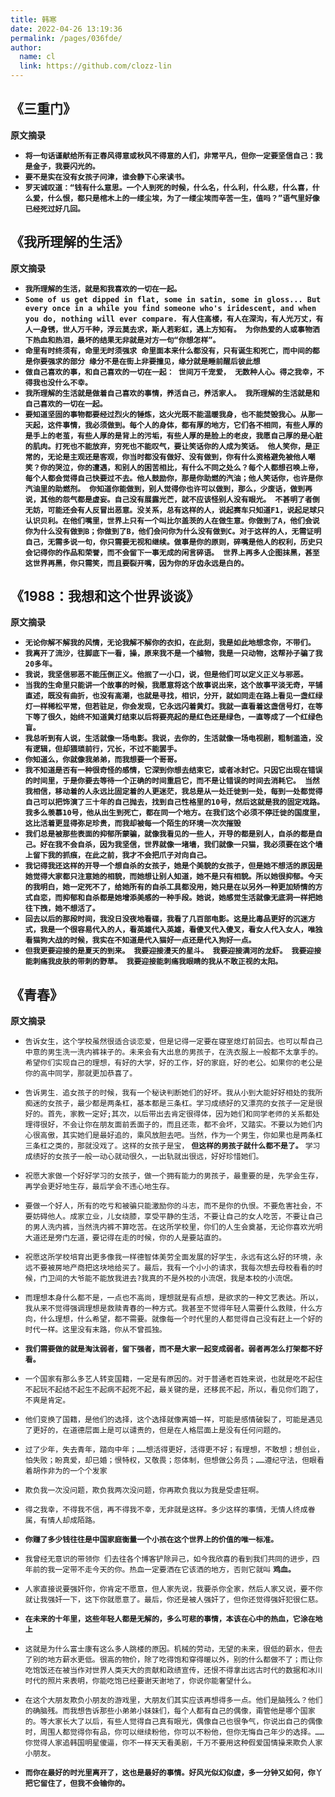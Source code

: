 ```yaml
---
title: 韩寒
date: 2022-04-26 13:19:36
permalink: /pages/036fde/
author: 
  name: cl
  link: https://github.com/clozz-lin
---
```

## 《三重门》

**原文摘录**
+ **`将一句话谨献给所有正春风得意或秋风不得意的人们，非常平凡，但你一定要坚信自己：我是金子，我要闪光的。`**
+ **`要不是实在没有女孩子问津，谁会静下心来读书。`**
+ **`罗天诚叹道：“钱有什么意思。一个人到死的时候，什么名，什么利，什么悲，什么喜，什么爱，什么恨，都只是棺木上的一缕尘埃，为了一缕尘埃而辛苦一生，值吗？”语气里好像已经死过好几回。`**


## 《我所理解的生活》


**原文摘录**
+ **`我所理解的生活，就是和我喜欢的一切在一起。`**
+ **`Some of us get dipped in flat, some in satin, some in gloss... But every once in a while you find someone who's iridescent, and when you do, nothing will ever compare.
有人住高楼，有人在深沟，有人光万丈，有人一身锈，世人万千种，浮云莫去求，斯人若彩虹，遇上方知有。
为你热爱的人或事物洒下热血和热泪，最坏的结果无非就是对方一句“你想怎样”。`**
+ **`命里有时终须有，命里无时须强求
命里面本来什么都没有，只有诞生和死亡，而中间的都是你要强求的部分
缘分不是在街上非要撞见，缘分就是睡前醒后彼此想`**
+ **`做自己喜欢的事，和自己喜欢的一切在一起： 世间万千宠爱， 无数种人心。得之我幸，不得我也没什么不幸。`**
+ **`我所理解的生活就是做着自己喜欢的事情，养活自己，养活家人。
我所理解的生活就是和自己喜欢的一切在一起。`**
+ **`要知道坚固的事物都要经过烈火的锤炼，这火光既不能温暖我身，也不能焚毁我心。从那一天起，这件事情，我必须做到。每个人的身体，都有厚的地方，它们各不相同，有些人厚的是手上的老茧，有些人厚的是背上的污垢，有些人厚的是脸上的老皮，我愿自己厚的是心脏的肌肉。打死也不能放弃，穷死也不能叹气，要让笑话你的人成为笑话。
他人笑你，是正常的，无论是主观还是客观，你当时都没有做好、没有做到，你有什么资格避免被他人嘲笑？你的哭泣，你的遭遇，和别人的困苦相比，有什么不同之处么？每个人都想召唤上帝，每个人都会觉得自己快要过不去。他人鼓励你，那是你助燃的汽油；他人笑话你，也许是你汽油里的助燃剂。
你知道你能做到，别人觉得你也许可以做到，那么，少废话，做到再说，其他的怨气都是虚妄。自己没有展露光芒，就不应该怪别人没有眼光。
不甚明了者倒无妨，可能还会有人反冒出恶意。没关系，总有这样的人，说起赛车只知道F1，说起足球只认识贝利。在他们嘴里，世界上只有一个叫比尔盖茨的人在做生意。你做到了A，他们会说你为什么没有做到B；你做到了B，他们会问你为什么没有做到C。对于这样的人，无需证明自己，无需多说一句，你只需要无视和继续。做事是你的原则，碎嘴是他人的权利，历史只会记得你的作品和荣誉，而不会留下一事无成的闲言碎语。
世界上再多人企图抹黑，甚至这世界再黑，你只需笑，而且要裂开嘴，因为你的牙齿永远是白的。`**

## 《1988：我想和这个世界谈谈》

**原文摘录**

+ **`无论你解不解我的风情，无论我解不解你的衣扣，在此刻，我是如此地想念你，不带们。`**
+ **`我离开了流沙，往脚底下一看，操，原来我不是一个植物，我是一只动物，这帮孙子骗了我20多年。`**
+ **`我说，我坚信邪恶不能压倒正义。他抿了一小口，说，但是他们可以定义正义与邪恶。`**
+ **`当我的生命里只能讲一个故事的时候，我愿意将这个故事说出来，这个故事平淡无奇，平铺直述，既没有曲折，也没有高潮，也就是寻找，相识，分开，就如同走在路上看见一盏红绿灯一样稀松平常，但若驻足，你会发现，它永远闪着黄灯。我就一直看着这盏信号灯，在等下等了很久，始终不知道黄灯结束以后将要亮起的是红色还是绿色，一直等成了一个红绿色盲。`**
+ **`我总听到有人说，生活就像一场电影。我说，去你的，生活就像一场电视剧，粗制滥造，没有逻辑，但却猥琐前行，冗长，不过不能罢手。`**
+ **`你知道么，你就像我弟弟，而我想要一个哥哥。`**
+ **`我不知道是否有一种很奇怪的感情，它深到你想去结束它，或者冰封它。只因它出现在错误的时间里，于是你要去等待一个正确的时间重启它，而不是让错误的时间去消耗它。
当然我相信，移动着的人永远比固定着的人更迷茫，我总是从一处迁徙到一处，每到一处都觉得自己可以把饰演了三十年的自己抛去，找到自己性格里的10号，然后这就是我的固定戏路。我多么羡慕10号，他从出生到死亡，都在同一个地方。在我们这个必须不停迁徙的国度里，这比活着更显得弥足珍贵，而我却被每一个陌生的环境一次次摧毁`**
+ **`我们总是被那些表面的抑郁所蒙骗，就像我看见的一些人，开导的都是别人，自杀的都是自己。好在我不会自杀，因为我坚信，世界就像一堵墙，我们就像一只猫，我必须要在这个墙上留下我的抓痕，在此之前，我才不会把爪子对向自己。`**
+ **`我记得我还这样的开导一个想自杀的女孩子，她是个美貌的女孩子，但是她不想活的原因是她觉得大家都只注意她的相貌，而她想让别人知道，她不是只有相貌。所以她很抑郁。今天的我明白，她一定死不了，给她所有的自杀工具都没用，她只是在以另外一种更加矫情的方式自恋，而抑郁和自杀都是她增添美感的一种手段。她说，她感觉生活就像无底洞一样把她往下拽，她不想活了。`**
+ **`回去以后的那段时间，我没日没夜地看碟，我看了几百部电影。这是比毒品更好的沉迷方式，我是一个很容易代入的人，看英雄代入英雄，看傻叉代入傻叉，看女人代入女人，唯独看猫狗大战的时候，我实在不知道是代入猫好一点还是代入狗好一点。`**
+ **`但我更要迎接的是夏天的到来。
我要迎接漫天的星斗。
我要迎接满河的龙虾。
我要迎接能刺痛我皮肤的带刺的野草。
我要迎接能刺痛我眼睛的我从不敢正视的太阳。`**

## 《青春》
**原文摘录**
+ `告诉女生，这个学校虽然很适合谈恋爱，但是记得一定要在寝室熄灯前回去。也可以帮自己中意的男生洗一洗内裤袜子的。未来会有大出息的男孩子，在洗衣服上一般都不太拿手的。希望你们实现自己的理想，有好的大学，好的工作，好的家庭，好的老公。如果你的老公是你的高中同学，那就更加恭喜了。`
+ `告诉男生．追女孩子的时候，我有一个秘诀判断她们的好坏。我从小到大能好好相处的我所痴迷的女孩子，最少都是两条杠，基本都是三条杠。学习成绩好的又漂亮的女孩子一定是很好的。首先，家教一定好;其次，以后带出去肯定很得体，因为她们和同学老师的关系都处理得很好，不会让你在朋友面前丢面子的，而且还乖，都不会坏，又踏实。不要以为她们内心很高傲，其实她们是最好追的，乘风放胆去吧。当然，作为一个男生，你如果也是两条杠三条杠之类的，那就没戏了。这样的女孩子是宝，` **`但这样的男孩子就什么都不是了。`** `学习成绩好的女孩子一般一动心就动很久，一出轨就出很远，好好珍惜她们。`
+ `祝愿大家做一个好好学习的女孩子，做一个拥有能力的男孩子，最重要的是，先学会生存，再学会更好地生存，最后学会不违心地生存。`
+ `要做一个好人，所有的吃亏和被骗只能激励你的斗志，而不是你的仇恨。不要危害社会，不要妨碍他人。成家立业，儿女绕膝，享受平静的生活，不要让自己的女人吃苦，不要让自己的男人洗内裤，当然洗内裤不算吃苦。在这所学校里，你们的人生会奠基，无论你喜欢光明大道还是旁门左道，要记得在走的时候，你的人是要站直的。`
+ `祝愿这所学校培育出更多像我一样德智体美劳全面发展的好学生，永远有这么好的环境，永远不要被房地产商把这块地给买了。最后，我有一个小小的请求，我每次想去母校看看的时候，门卫间的大爷能不能放我进去?我真的不是外校的小流氓，我是本校的小流氓。`


+ `而理想本身什么都不是，一点也不高尚，理想就是有点想，是欲求的一种文艺表达。所以，我从来不觉得强调理想是救赎青春的一种方式。我甚至不觉得年轻人需要什么救赎，什么方向，什么理想，什么希望，都不需要。就像每一个时代里的人都觉得自己没有赶上一个好的时代一样。这里没有末路，你从不曾孤独。`
+ **`我们需要做的就是淘汰弱者，留下强者，而不是大家一起变成弱者。弱者再怎么打架都不好看。`**
+ `一个国家有那么多艺人转变国籍，一定是有原因的。对于普通老百姓来说，也就是吃不起住不起玩不起结不起生不起病不起死不起，最关键的是，还移民不起，所以，看见你们跑了，不爽是肯定。`
+ `他们变换了国籍，是他们的选择，这个选择就像离婚一样，可能是感情破裂了，可能是遇见了更好的，在道德层面上是可以谴责的，但是在人格层面上是没有任何问题的。`
+ `过了少年，失去青年，踏向中年；……想活得更好，活得更不好；有理想，不敢想；想创业，怕失败；盼真爱，却已婚；恨特权，又敬畏；怨体制，但想做公务员；……遵纪守法，但眼看着胡作非为的一个个发家`
+ `欺负我一次没问题，欺负我两次没问题，你再欺负我以为我是受虐狂啊。`
+ `得之我幸，不得我不信，再不得我不幸，无非就是这样。多少这样的事情，无情人终成眷属，有情人却成陌路。`
+ **`你赚了多少钱往往是中国家庭衡量一个小孩在这个世界上的价值的唯一标准。`**
+ `我曾经无意识的带领你 们去往各个博客铲除异己，如今我欣喜的看到我们共同的进步，四年前的我一定带不走今天的你。热血一定要洒在它该洒的地方，否则它就叫` **`鸡血。`**
+ `人家直接说要强奸你，你肯定不愿意，但人家先说，我要杀你全家，然后人家又说，要不你就让我强奸一下，这下你就愿意了。最后，你还是被人强奸了，但你还觉得强奸犯很仁慈。`
+ **`在未来的十年里，这些年轻人都是无解的，多么可悲的事情，本该在心中的热血，它涂在地上`**
+ `这就是为什么富士康有这么多人跳楼的原因。机械的劳动，无望的未来，很低的薪水，但去了别的地方薪水更低。很高的物价，除了吃得饱和穿得暖以外，别的什么都做不了；而让你吃饱饭还在被当作对世界人类天大的贡献和政绩宣传，还恨不得拿出远古时代的数据和冰川时代的照片来表明，你能吃饱已经要谢天谢地了，你说你能奢望什么。`
+ `在这个大朋友欺负小朋友的游戏里，大朋友们其实应该再想得多一点。他们是脑残么？他们的确脑残。而我想告诉那些小弟弟小妹妹们，每个人都有自己的偶像，甭管他是哪个国家的。等大家长大了以后，有些人觉得自己真有眼光，偶像自己也很争气，你说出自己的偶像时，周围人都觉得你有品，你可以继续粉他，你可以不粉他，但你无悔自己年少的选择。……你觉得人家追韩国明星傻逼，你不一样天天看美剧，千万不要用这种假爱国情操来欺负人家小朋友。`
+ **`而你在最好的时光里离开了，这也是最好的事情。好风光似幻似虚，多一分钟又如何，你丫把它留住了，但我不会输你的。`**
